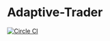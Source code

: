 # Adaptive-Trader

[![Circle CI](https://circleci.com/gh/AdaptiveConsulting/AdaptiveTrader.svg?style=svg&circle-token=801547883329d22e505634493b58b26fbb742e46)](https://circleci.com/gh/AdaptiveConsulting/AdaptiveTrader)
